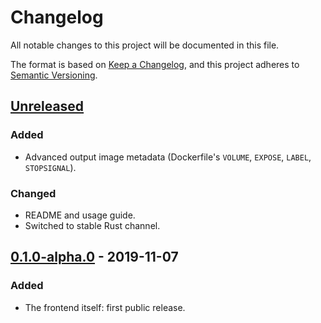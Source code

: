 # Changelog
All notable changes to this project will be documented in this file.

The format is based on [Keep a Changelog](https://keepachangelog.com/en/1.0.0/),
and this project adheres to [Semantic Versioning](https://semver.org/spec/v2.0.0.html).

## [Unreleased]
### Added
- Advanced output image metadata (Dockerfile's `VOLUME`, `EXPOSE`, `LABEL`, `STOPSIGNAL`).

### Changed
- README and usage guide.
- Switched to stable Rust channel.

## [0.1.0-alpha.0] - 2019-11-07
### Added
- The frontend itself: first public release.

[Unreleased]: https://github.com/denzp/cargo-wharf/compare/cargo-wharf-frontend-v0.1.0-alpha.0...HEAD
[0.1.0-alpha.0]: https://github.com/denzp/cargo-wharf/releases/tag/cargo-wharf-frontend-v0.1.0-alpha.0
